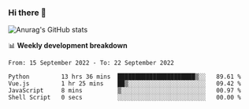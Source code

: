 ### Hi there 👋
![Anurag's GitHub stats](https://github-readme-stats.vercel.app/api?username=jami1024&show_icons=true&theme=radical)

📊 **Weekly development breakdown**
<!--START_SECTION:waka-->

```text
From: 15 September 2022 - To: 22 September 2022

Python         13 hrs 36 mins  ██████████████████████▒░░   89.61 %
Vue.js         1 hr 25 mins    ██▒░░░░░░░░░░░░░░░░░░░░░░   09.42 %
JavaScript     8 mins          ▒░░░░░░░░░░░░░░░░░░░░░░░░   00.97 %
Shell Script   0 secs          ░░░░░░░░░░░░░░░░░░░░░░░░░   00.00 %
```

<!--END_SECTION:waka-->
<!--
**jami1024/jami1024** is a ✨ _special_ ✨ repository because its `README.md` (this file) appears on your GitHub profile.

Here are some ideas to get you started:

- 🔭 I’m currently working on ...
- 🌱 I’m currently learning ...
- 👯 I’m looking to collaborate on ...
- 🤔 I’m looking for help with ...
- 💬 Ask me about ...
- 📫 How to reach me: ...
- 😄 Pronouns: ...
- ⚡ Fun fact: ...
-->
